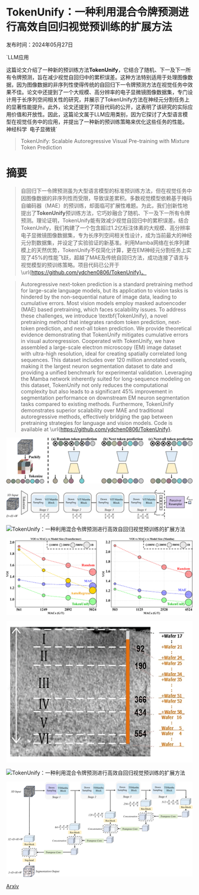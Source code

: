 # TokenUnify：一种利用混合令牌预测进行高效自回归视觉预训练的扩展方法

发布时间：2024年05月27日

`LLM应用

这篇论文介绍了一种新的预训练方法**TokenUnify**，它结合了随机、下一及下一所有令牌预测，旨在减少视觉自回归中的累积误差。这种方法特别适用于处理图像数据，因为图像数据的非序列性使得传统的自回归下一令牌预测方法在视觉任务中效果不佳。论文中还提到了一个大规模、高分辨率的电子显微镜图像数据集，专门设计用于长序列空间相关性的研究，并展示了TokenUnify方法在神经元分割任务上的显著性能提升。此外，论文还提到了项目代码的公开，这表明了该研究的实际应用价值和开放性。因此，这篇论文属于LLM应用类别，因为它探讨了大型语言模型在视觉任务中的应用，并提出了一种新的预训练策略来优化这些任务的性能。` `神经科学` `电子显微镜`

> TokenUnify: Scalable Autoregressive Visual Pre-training with Mixture Token Prediction

# 摘要

> 自回归下一令牌预测虽为大型语言模型的标准预训练方法，但在视觉任务中因图像数据的非序列性而受限，导致误差累积。多数视觉模型依赖基于掩码自编码器（MAE）的预训练，却面临可扩展性难题。为此，我们创新性地提出了**TokenUnify**预训练方法，它巧妙融合了随机、下一及下一所有令牌预测。理论证明，TokenUnify能有效减少视觉自回归中的累积误差。结合TokenUnify，我们构建了一个包含超过1.2亿标注体素的大规模、高分辨率电子显微镜图像数据集，专为长序列空间相关性设计，成为当前最大的神经元分割数据集，并设定了实验验证的新基准。利用Mamba网络在长序列建模上的天然优势，TokenUnify不仅简化计算，更在EM神经元分割任务上实现了45%的性能飞跃，超越了MAE及传统自回归方法，成功连接了语言与视觉模型的预训练策略。项目代码已公开于\url{https://github.com/ydchen0806/TokenUnify}。

> Autoregressive next-token prediction is a standard pretraining method for large-scale language models, but its application to vision tasks is hindered by the non-sequential nature of image data, leading to cumulative errors. Most vision models employ masked autoencoder (MAE) based pretraining, which faces scalability issues. To address these challenges, we introduce \textbf{TokenUnify}, a novel pretraining method that integrates random token prediction, next-token prediction, and next-all token prediction. We provide theoretical evidence demonstrating that TokenUnify mitigates cumulative errors in visual autoregression. Cooperated with TokenUnify, we have assembled a large-scale electron microscopy (EM) image dataset with ultra-high resolution, ideal for creating spatially correlated long sequences. This dataset includes over 120 million annotated voxels, making it the largest neuron segmentation dataset to date and providing a unified benchmark for experimental validation. Leveraging the Mamba network inherently suited for long-sequence modeling on this dataset, TokenUnify not only reduces the computational complexity but also leads to a significant 45\% improvement in segmentation performance on downstream EM neuron segmentation tasks compared to existing methods. Furthermore, TokenUnify demonstrates superior scalability over MAE and traditional autoregressive methods, effectively bridging the gap between pretraining strategies for language and vision models. Code is available at \url{https://github.com/ydchen0806/TokenUnify}.

![TokenUnify：一种利用混合令牌预测进行高效自回归视觉预训练的扩展方法](../../../paper_images/2405.16847/x1.png)

![TokenUnify：一种利用混合令牌预测进行高效自回归视觉预训练的扩展方法](../../../paper_images/2405.16847/x2.png)

![TokenUnify：一种利用混合令牌预测进行高效自回归视觉预训练的扩展方法](../../../paper_images/2405.16847/x3.png)

![TokenUnify：一种利用混合令牌预测进行高效自回归视觉预训练的扩展方法](../../../paper_images/2405.16847/x4.png)

![TokenUnify：一种利用混合令牌预测进行高效自回归视觉预训练的扩展方法](../../../paper_images/2405.16847/mec.png)

![TokenUnify：一种利用混合令牌预测进行高效自回归视觉预训练的扩展方法](../../../paper_images/2405.16847/x5.png)

![TokenUnify：一种利用混合令牌预测进行高效自回归视觉预训练的扩展方法](../../../paper_images/2405.16847/x6.png)

[Arxiv](https://arxiv.org/abs/2405.16847)